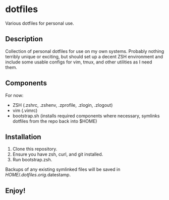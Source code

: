 # dotfiles
Various dotfiles for personal use.

## Description
Collection of personal dotfiles for use on my own systems.  Probably nothing terribly unique or exciting, but should set up a decent ZSH environment and include some usable configs for vim, tmux, and other utilities as I need them.

## Components
For now:

- ZSH (.zshrc, .zshenv, .zprofile, .zlogin, .zlogout)
- vim (.vimrc)
- bootstrap.sh (installs required components where necessary, symlinks dotfiles from the repo back into $HOME)

## Installation

1. Clone this repository.
2. Ensure you have zsh, curl, and git installed.
3. Run bootstrap.zsh.

Backups of any existing symlinked files will be saved in $HOME/.dotfiles.orig.$datestamp.

## Enjoy!

